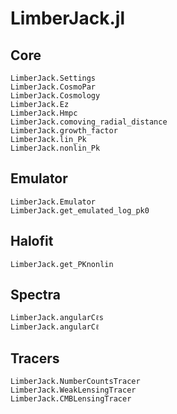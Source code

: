 # LimberJack.jl

## Core
```@docs
LimberJack.Settings
LimberJack.CosmoPar
LimberJack.Cosmology
LimberJack.Ez
LimberJack.Hmpc
LimberJack.comoving_radial_distance
LimberJack.growth_factor
LimberJack.lin_Pk
LimberJack.nonlin_Pk
```

## Emulator
```@docs
LimberJack.Emulator
LimberJack.get_emulated_log_pk0
```

## Halofit
```@docs
LimberJack.get_PKnonlin
```

## Spectra
```@docs
LimberJack.angularCℓs
LimberJack.angularCℓ
```

## Tracers
```@docs
LimberJack.NumberCountsTracer
LimberJack.WeakLensingTracer
LimberJack.CMBLensingTracer
```
